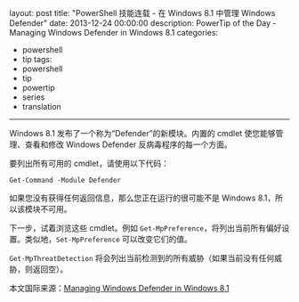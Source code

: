 layout: post
title: "PowerShell 技能连载 - 在 Windows 8.1 中管理 Windows Defender"
date: 2013-12-24 00:00:00
description: PowerTip of the Day - Managing Windows Defender in Windows 8.1
categories:
- powershell
- tip
tags:
- powershell
- tip
- powertip
- series
- translation
---
Windows 8.1 发布了一个称为“Defender”的新模块。内置的 cmdlet 使您能够管理、查看和修改 Windows Defender 反病毒程序的每一个方面。

要列出所有可用的 cmdlet，请使用以下代码：

	Get-Command -Module Defender

如果您没有获得任何返回信息，那么您正在运行的很可能不是 Windows 8.1，所以该模块不可用。

下一步，试着浏览这些 cmdlet。例如 `Get-MpPreference`，将列出当前所有偏好设置。类似地，`Set-MpPreference` 可以改变它们的值。

`Get-MpThreatDetection` 将会列出当前检测到的所有威胁（如果当前没有任何威胁，则返回空）。

<!--more-->
本文国际来源：[Managing Windows Defender in Windows 8.1](http://community.idera.com/powershell/powertips/b/tips/posts/managing-windows-defender-in-windows-8-1)
